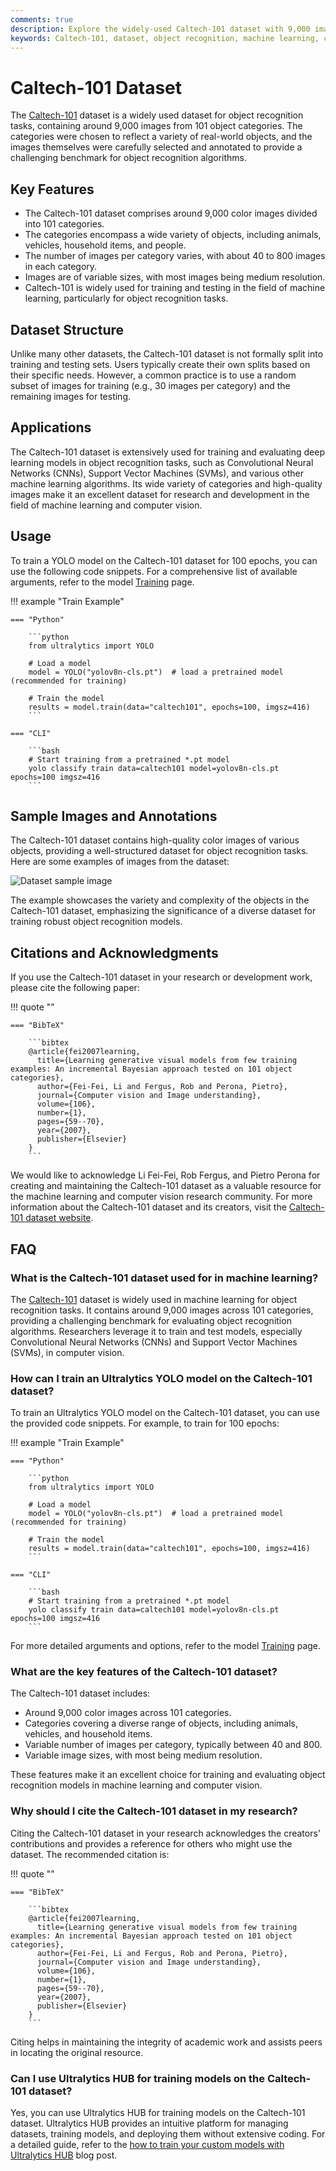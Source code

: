 ```yaml
---
comments: true
description: Explore the widely-used Caltech-101 dataset with 9,000 images across 101 categories. Ideal for object recognition tasks in machine learning and computer vision.
keywords: Caltech-101, dataset, object recognition, machine learning, computer vision, YOLO, deep learning, research, AI
---
```


# Caltech-101 Dataset

The [Caltech-101](https://data.caltech.edu/records/mzrjq-6wc02) dataset is a widely used dataset for object recognition tasks, containing around 9,000 images from 101 object categories. The categories were chosen to reflect a variety of real-world objects, and the images themselves were carefully selected and annotated to provide a challenging benchmark for object recognition algorithms.

## Key Features

- The Caltech-101 dataset comprises around 9,000 color images divided into 101 categories.
- The categories encompass a wide variety of objects, including animals, vehicles, household items, and people.
- The number of images per category varies, with about 40 to 800 images in each category.
- Images are of variable sizes, with most images being medium resolution.
- Caltech-101 is widely used for training and testing in the field of machine learning, particularly for object recognition tasks.

## Dataset Structure

Unlike many other datasets, the Caltech-101 dataset is not formally split into training and testing sets. Users typically create their own splits based on their specific needs. However, a common practice is to use a random subset of images for training (e.g., 30 images per category) and the remaining images for testing.

## Applications

The Caltech-101 dataset is extensively used for training and evaluating deep learning models in object recognition tasks, such as Convolutional Neural Networks (CNNs), Support Vector Machines (SVMs), and various other machine learning algorithms. Its wide variety of categories and high-quality images make it an excellent dataset for research and development in the field of machine learning and computer vision.

## Usage

To train a YOLO model on the Caltech-101 dataset for 100 epochs, you can use the following code snippets. For a comprehensive list of available arguments, refer to the model [Training](../../modes/train.md) page.

!!! example "Train Example"

    === "Python"

        ```python
        from ultralytics import YOLO

        # Load a model
        model = YOLO("yolov8n-cls.pt")  # load a pretrained model (recommended for training)

        # Train the model
        results = model.train(data="caltech101", epochs=100, imgsz=416)
        ```

    === "CLI"

        ```bash
        # Start training from a pretrained *.pt model
        yolo classify train data=caltech101 model=yolov8n-cls.pt epochs=100 imgsz=416
        ```

## Sample Images and Annotations

The Caltech-101 dataset contains high-quality color images of various objects, providing a well-structured dataset for object recognition tasks. Here are some examples of images from the dataset:

![Dataset sample image](https://github.com/ultralytics/docs/releases/download/0/caltech101-sample-image.jpg)

The example showcases the variety and complexity of the objects in the Caltech-101 dataset, emphasizing the significance of a diverse dataset for training robust object recognition models.

## Citations and Acknowledgments

If you use the Caltech-101 dataset in your research or development work, please cite the following paper:

!!! quote ""

    === "BibTeX"

        ```bibtex
        @article{fei2007learning,
          title={Learning generative visual models from few training examples: An incremental Bayesian approach tested on 101 object categories},
          author={Fei-Fei, Li and Fergus, Rob and Perona, Pietro},
          journal={Computer vision and Image understanding},
          volume={106},
          number={1},
          pages={59--70},
          year={2007},
          publisher={Elsevier}
        }
        ```

We would like to acknowledge Li Fei-Fei, Rob Fergus, and Pietro Perona for creating and maintaining the Caltech-101 dataset as a valuable resource for the machine learning and computer vision research community. For more information about the Caltech-101 dataset and its creators, visit the [Caltech-101 dataset website](https://data.caltech.edu/records/mzrjq-6wc02).

## FAQ

### What is the Caltech-101 dataset used for in machine learning?

The [Caltech-101](https://data.caltech.edu/records/mzrjq-6wc02) dataset is widely used in machine learning for object recognition tasks. It contains around 9,000 images across 101 categories, providing a challenging benchmark for evaluating object recognition algorithms. Researchers leverage it to train and test models, especially Convolutional Neural Networks (CNNs) and Support Vector Machines (SVMs), in computer vision.

### How can I train an Ultralytics YOLO model on the Caltech-101 dataset?

To train an Ultralytics YOLO model on the Caltech-101 dataset, you can use the provided code snippets. For example, to train for 100 epochs:

!!! example "Train Example"

    === "Python"

        ```python
        from ultralytics import YOLO

        # Load a model
        model = YOLO("yolov8n-cls.pt")  # load a pretrained model (recommended for training)

        # Train the model
        results = model.train(data="caltech101", epochs=100, imgsz=416)
        ```

    === "CLI"

        ```bash
        # Start training from a pretrained *.pt model
        yolo classify train data=caltech101 model=yolov8n-cls.pt epochs=100 imgsz=416
        ```

For more detailed arguments and options, refer to the model [Training](../../modes/train.md) page.

### What are the key features of the Caltech-101 dataset?

The Caltech-101 dataset includes:

- Around 9,000 color images across 101 categories.
- Categories covering a diverse range of objects, including animals, vehicles, and household items.
- Variable number of images per category, typically between 40 and 800.
- Variable image sizes, with most being medium resolution.

These features make it an excellent choice for training and evaluating object recognition models in machine learning and computer vision.

### Why should I cite the Caltech-101 dataset in my research?

Citing the Caltech-101 dataset in your research acknowledges the creators' contributions and provides a reference for others who might use the dataset. The recommended citation is:

!!! quote ""

    === "BibTeX"

        ```bibtex
        @article{fei2007learning,
          title={Learning generative visual models from few training examples: An incremental Bayesian approach tested on 101 object categories},
          author={Fei-Fei, Li and Fergus, Rob and Perona, Pietro},
          journal={Computer vision and Image understanding},
          volume={106},
          number={1},
          pages={59--70},
          year={2007},
          publisher={Elsevier}
        }
        ```

Citing helps in maintaining the integrity of academic work and assists peers in locating the original resource.

### Can I use Ultralytics HUB for training models on the Caltech-101 dataset?

Yes, you can use Ultralytics HUB for training models on the Caltech-101 dataset. Ultralytics HUB provides an intuitive platform for managing datasets, training models, and deploying them without extensive coding. For a detailed guide, refer to the [how to train your custom models with Ultralytics HUB](https://www.ultralytics.com/blog/how-to-train-your-custom-models-with-ultralytics-hub) blog post.
